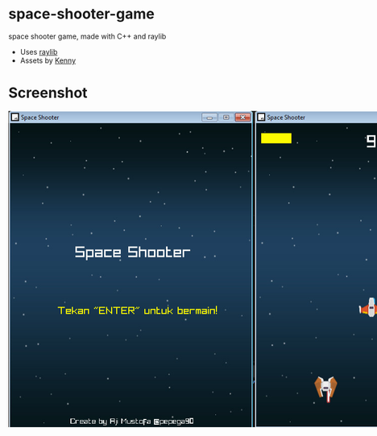 # space-shooter-game
space shooter game, made with C++ and raylib

* Uses [raylib](https://www.raylib.com/)
* Assets by [Kenny](https://www.kenney.nl/assets/space-shooter-redux)

# Screenshot
<div style="display:flex">
  <img src="https://github.com/pepega90/space-shooter-game/blob/main/screenshoot/menu_space.jpg" />
  <img src="https://github.com/pepega90/space-shooter-game/blob/main/screenshoot/space_gameplay.jpg" />
  <img src="https://github.com/pepega90/space-shooter-game/blob/main/screenshoot/gameover%20space%20new.jpg" />
</div>
